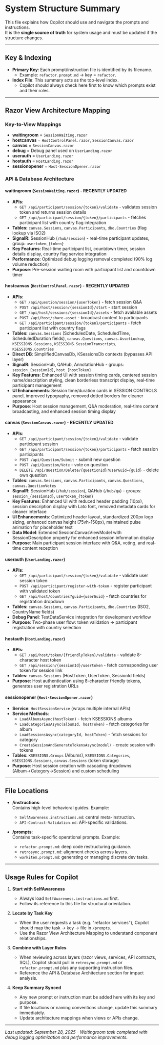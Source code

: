 # System Structure Summary

This file explains how Copilot should use and navigate the prompts and instructions.  
It is the **single source of truth** for system usage and must be updated if the structure changes.

---

## Key & Indexing

- **Primary Key**: Each prompt/instruction file is identified by its filename.  
  - Example: `refactor.prompt.md` → key = `refactor`.  
- **Index File**: This summary acts as the top-level index.  
  - Copilot should always check here first to know which prompts exist and their roles.  

---

## Razor View Architecture Mapping

### Key-to-View Mappings
- **waitingroom** = `SessionWaiting.razor`
- **hostcanvas** = `HostControlPanel.razor`, `SessionCanvas.razor`
- **canvas** = `SessionCanvas.razor`
- **debug** = Debug panel used on `UserLanding.razor`
- **userauth** = `UserLanding.razor`
- **hostauth** = `HostLanding.razor`
- **sessionopener** = `Host-SessionOpener.razor`

### API & Database Architecture

#### waitingroom (`SessionWaiting.razor`) - **RECENTLY UPDATED**
- **APIs**: 
  - `GET /api/participant/session/{token}/validate` - validates session token and returns session details
  - `GET /api/participant/session/{token}/participants` - fetches participant list with country flag integration
- **Tables**: `canvas.Sessions`, `canvas.Participants`, `dbo.Countries` (flag lookup via ISO2)
- **SignalR**: SessionHub (`/hub/session`) - real-time participant updates, group: `usertoken_{token}`
- **Key Features**: Real-time participant list, countdown timer, session details display, country flag service integration
- **Performance**: Optimized debug logging removal completed (90% log volume reduction)
- **Purpose**: Pre-session waiting room with participant list and countdown timer

#### hostcanvas (`HostControlPanel.razor`) - **RECENTLY UPDATED**
- **APIs**: 
  - `GET /api/question/session/{userToken}` - fetch session Q&A
  - `POST /api/host/session/{sessionId}/start` - start session
  - `GET /api/host/sessions/{sessionId}/assets` - fetch available assets
  - `POST /api/host/share-asset` - broadcast content to participants
  - `GET /api/participant/session/{token}/participants` - fetch participant list with country flags
- **Tables**: `canvas.Sessions` (ScheduledDate, ScheduledTime, ScheduledDuration fields), `canvas.Questions`, `canvas.AssetLookup`, `KSESSIONS.Sessions`, `KSESSIONS.SessionTranscripts`, `KSESSIONS.Countries`
- **Direct DB**: SimplifiedCanvasDb, KSessionsDb contexts (bypasses API layer)
- **SignalR**: SessionHub, QAHub, AnnotationHub - groups: `session_{sessionId}`, `host_{hostToken}`
- **Key Features**: Enhanced UI with session timing cards, centered session name/description styling, clean borderless transcript display, real-time participant management
- **UI Enhancements**: Session time/duration cards in SESSION CONTROLS panel, improved typography, removed dotted borders for cleaner appearance
- **Purpose**: Host session management, Q&A moderation, real-time content broadcasting, and enhanced session timing display

#### canvas (`SessionCanvas.razor`) - **RECENTLY UPDATED**
- **APIs**: 
  - `GET /api/participant/session/{token}/validate` - validate participant session
  - `GET /api/participant/session/{token}/participants` - fetch session participants  
  - `POST /api/Question/Submit` - submit new question
  - `POST /api/Question/Vote` - vote on question
  - `DELETE /api/Question/Delete/{questionId}?userGuid={guid}` - delete own question
- **Tables**: `canvas.Sessions`, `canvas.Participants`, `canvas.Questions`, `canvas.QuestionVotes`
- **SignalR**: SessionHub (`/hub/session`), QAHub (`/hub/qa`) - groups: `session_{sessionId}`, `usertoken_{token}`
- **Key Features**: Enhanced UI with reduced header padding (10px), session description display with Lato font, removed metadata cards for cleaner interface
- **UI Enhancements**: Optimized header layout, standardized 200px logo sizing, enhanced canvas height (75vh-150px), maintained pulse animation for placeholder text
- **Data Model**: Extended SessionCanvasViewModel with SessionDescription property for enhanced session information display
- **Purpose**: Main participant session interface with Q&A, voting, and real-time content reception

#### userauth (`UserLanding.razor`)
- **APIs**: 
  - `GET /api/participant/session/{token}/validate` - validate user session token
  - `POST /api/participant/register-with-token` - register participant with validated token
  - `GET /api/host/countries?guid={userGuid}` - fetch countries for registration dropdown
- **Tables**: `canvas.Sessions`, `canvas.Participants`, `dbo.Countries` (ISO2, CountryName fields)
- **Debug Panel**: TestDataService integration for development workflow
- **Purpose**: Two-phase user flow: token validation → participant registration with country selection

#### hostauth (`HostLanding.razor`)
- **APIs**: 
  - `GET /api/host/token/{friendlyToken}/validate` - validate 8-character host token
  - `GET /api/session/{sessionId}/usertoken` - fetch corresponding user token for session link
- **Tables**: `canvas.Sessions` (HostToken, UserToken, SessionId fields)
- **Purpose**: Host authentication using 8-character friendly tokens, generates user registration URLs

#### sessionopener (`Host-SessionOpener.razor`)
- **Service**: `HostSessionService` (wraps multiple internal APIs)
- **Service Methods**: 
  - `LoadAlbumsAsync(hostToken)` - fetch KSESSIONS albums
  - `LoadCategoriesAsync(albumId, hostToken)` - fetch categories for album
  - `LoadSessionsAsync(categoryId, hostToken)` - fetch sessions for category
  - `CreateSessionAndGenerateTokensAsync(model)` - create session with tokens
- **Tables**: `KSESSIONS.Groups` (Albums), `KSESSIONS.Categories`, `KSESSIONS.Sessions`, `canvas.Sessions` (token storage)
- **Purpose**: Host session creation with cascading dropdowns (Album→Category→Session) and custom scheduling

---

## File Locations

- **/instructions**:  
  Contains high-level behavioral guides. Example:  
  - `SelfAwareness.instructions.md`: central meta-instruction.  
  - `API-Contract-Validation.md`: API-specific validations.  

- **/prompts**:  
  Contains task-specific operational prompts. Example:  
  - `refactor.prompt.md`: deep code restructuring guidance.  
  - `retrosync.prompt.md`: alignment checks across layers.  
  - `workitem.prompt.md`: generating or managing discrete dev tasks.  

---

## Usage Rules for Copilot

1. **Start with SelfAwareness**  
   - Always load `SelfAwareness.instructions.md` first.  
   - Follow its reference to this file for structural orientation.  

2. **Locate by Task Key**  
   - When the user requests a task (e.g. "refactor services"), Copilot should map the task → key → file in `/prompts`.  
   - Use the Razor View Architecture Mapping to understand component relationships.

3. **Combine with Layer Rules**  
   - When reviewing across layers (razor views, services, API contracts, SQL), Copilot should pull in `retrosync.prompt.md` or `refactor.prompt.md` plus any supporting instruction files.  
   - Reference the API & Database Architecture section for impact analysis.

4. **Keep Summary Synced**  
   - Any new prompt or instruction must be added here with its key and purpose.  
   - If file locations or naming conventions change, update this summary immediately.  
   - Update architecture mappings when views or APIs change.

---

*Last updated: September 28, 2025 - Waitingroom task completed with debug logging optimization and performance improvements.*  
